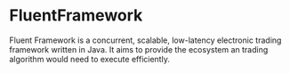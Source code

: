 # FluentFramework
Fluent Framework is a concurrent, scalable, low-latency electronic trading framework written in Java. It aims to provide the ecosystem an trading algorithm would need to execute efficiently.
